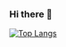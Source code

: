 ### Hi there 👋

[![Top Langs](https://github-readme-stats.vercel.app/api/top-langs/?username=eeko1&layout=compact)](https://github.com/anuraghazra/github-readme-stats)
